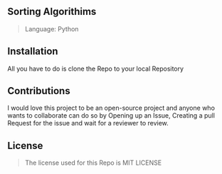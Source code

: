 ## Sorting Algorithims
> Language: Python

## Installation
All you have to do is clone the Repo to your local Repository

## Contributions
I would love this project to be an open-source project and anyone who wants to collaborate can do so by Opening up an Issue, Creating a pull Request for the issue and wait for a reviewer to review.

## License
> The license used for this Repo is MIT LICENSE


